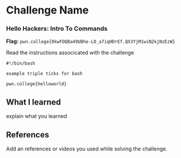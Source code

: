 # Challenge Name

### Hello Hackers: Intro To Commands

**Flag:** `pwn.college{0kwFOQBa49UBhe-LO_a7iqHDrEf.QX3YjM1wiN2kjNzEzW}`

Read the instructions associcated with the challenge 

```
#!/bin/bash

example triple ticks for bash

pwn.college{helloworld}
```

## What I learned

explain what you learned

## References

Add an references or videos you used while solving the challenge.
